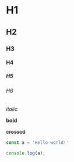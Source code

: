 # H1
## H2
### H3
#### H4
##### H5
###### H6
*italic*

**bold**

~~crossed~~

```javascript
const a = 'Hello world!'

console.log(a);
```